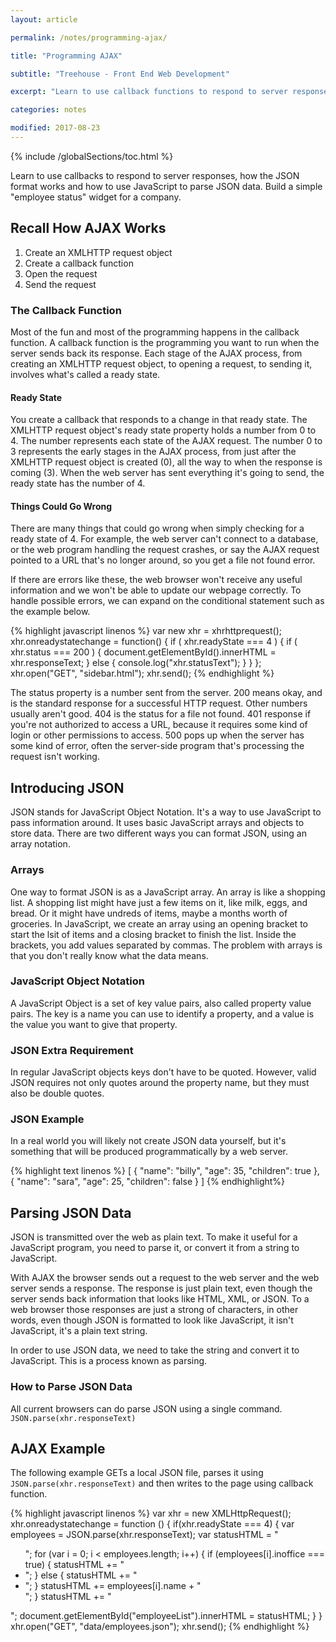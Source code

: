 ```yaml
---
layout: article

permalink: /notes/programming-ajax/

title: "Programming AJAX"

subtitle: "Treehouse - Front End Web Development"

excerpt: "Learn to use callback functions to respond to server responses, how the JSON format worls and how to use JavaScript to parse JSON data. Also in this post is a simple employee status widget for a company."

categories: notes

modified: 2017-08-23
---
```


{% include /globalSections/toc.html %}

Learn to use callbacks to respond to server responses, how the JSON format works and how to use JavaScript to parse JSON data. Build a simple "employee status" widget for a company.

## Recall How AJAX Works

<ol>
  <li>Create an XMLHTTP request object</li>
  <li>Create a callback function</li>
  <li>Open the request</li>
  <li>Send the request</li>
</ol>

### The Callback Function

Most of the fun and most of the programming happens in the callback function. A callback function is the programming you want to run when the server sends back its response. Each stage of the AJAX process, from creating an XMLHTTP request object, to opening a request, to sending it, involves what's called a ready state.

#### Ready State

You create a callback that responds to a change in that ready state. The XMLHTTP request object's ready state property holds a number from 0 to 4. The number represents each state of the AJAX request. The number 0 to 3 represents the early stages in the AJAX process, from just after the XMLHTTP request object is created (0), all the way to when the response is coming (3). When the web server has sent everything it's going to send, the ready state has the number of 4.

#### Things Could Go Wrong

There are many things that could go wrong when simply checking for a ready state of 4. For example, the web server can't connect to a database, or the web program handling the request crashes, or say the AJAX request pointed to a URL that's no longer around, so you get a file not found error.

If there are errors like these, the web browser won't receive any useful information and we won't be able to update our webpage correctly. To handle possible errors, we can expand on the conditional statement such as the example below.

{% highlight javascript linenos %}
var new xhr = xhrhttprequest();
xhr.onreadystatechange = function() {
  if ( xhr.readyState === 4 ) {
    if ( xhr.status === 200 ) {
    document.getElementById().innerHTML = xhr.responseText;
    } else {
      console.log("xhr.statusText");
    }
  }
};
xhr.open("GET", "sidebar.html");
xhr.send();
{% endhighlight %}

The status property is a number sent from the server. 200 means okay, and is the standard response for a successful HTTP request. Other numbers usually aren't good. 404 is the status for a file not found. 401 response if you're not authorized to access a URL, because it requires some kind of login or other permissions to access. 500 pops up when the server has some kind of error, often the server-side program that's processing the request isn't working.

## Introducing JSON

JSON stands for JavaScript Object Notation. It's a way to use JavaScript to pass information around. It uses basic JavaScript arrays and objects to store data. There are two different ways you can format JSON, using an array notation. 

### Arrays

One way to format JSON is as a JavaScript array. An array is like a shopping list. A shopping list might have just a few items on it, like milk, eggs, and bread. Or it might have undreds of items, maybe a months worth of groceries. In JavaScript, we create an array using an opening bracket to start the lsit of items and a closing bracket to finish the list. Inside the brackets, you add values separated by commas. The problem with arrays is that you don't really know what the data means.

### JavaScript Object Notation

A JavaScript Object is a set of key value pairs, also called property value pairs. The key is a name you can use to identify a property, and a value is the value you want to give that property. 

### JSON Extra Requirement

In regular JavaScript objects keys don't have to be quoted. However, valid JSON requires not only quotes around the property name, but they must also be double quotes.

### JSON Example

In a real world you will likely not create JSON data yourself, but it's something that will be produced programmatically by a web server.

{% highlight text linenos %}
[
  {
    "name": "billy",
    "age": 35,
    "children": true
  },
  {
    "name": "sara",
    "age": 25,
    "children": false
  }
]
{% endhighlight%}

## Parsing JSON Data

JSON is transmitted over the web as plain text. To make it useful for a JavaScript program, you need to parse it, or convert it from a string to JavaScript.

With AJAX the browser sends out a request to the web server and the web server sends a response. The response is just plain text, even though the server sends back information that looks like HTML, XML, or JSON. To a web browser those responses are just a strong of characters, in other words, even though JSON is formatted to look like JavaScript, it isn't JavaScript, it's a plain text string.

In order to use JSON data, we need to take the string and convert it to JavaScript. This is a process known as parsing.

### How to Parse JSON Data

All current browsers can do parse JSON using a single command. `JSON.parse(xhr.responseText)`

## AJAX Example

The following example GETs a local JSON file, parses it using `JSON.parse(xhr.responseText)` and then writes to the page using callback function.

{% highlight javascript linenos %}
var xhr = new XMLHttpRequest();
xhr.onreadystatechange = function () {
  if(xhr.readyState === 4) {
    var employees = JSON.parse(xhr.responseText);
    var statusHTML = "<ul class='bulleted'>";
    for (var i = 0; i < employees.length; i++) {
      if (employees[i].inoffice === true) {
        statusHTML += "<li class='in'>";
      } else {
        statusHTML += "<li class='out'>";
      }
      statusHTML += employees[i].name + "</li>";
    }
    statusHTML += "</ul>";
    document.getElementById("employeeList").innerHTML = statusHTML;
  }
}
xhr.open("GET", "data/employees.json");
xhr.send();
{% endhighlight %}